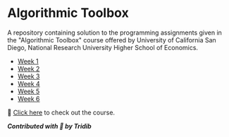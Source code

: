 # Algorithmic Toolbox

A repository containing solution to the programming assignments given in the "Algorithmic Toolbox" course offered by University of California San Diego, National Research University Higher School of Economics.

- [Week 1](https://github.com/tridibsamanta/Algorithmic-Toolbox)
- [Week 2](https://github.com/tridibsamanta/Algorithmic-Toolbox)
- [Week 3](https://github.com/tridibsamanta/Algorithmic-Toolbox)
- [Week 4](https://github.com/tridibsamanta/Algorithmic-Toolbox)
- [Week 5](https://github.com/tridibsamanta/Algorithmic-Toolbox)
- [Week 6](https://github.com/tridibsamanta/Algorithmic-Toolbox)

:link: [Click here](https://www.coursera.org/learn/algorithmic-toolbox) to check out the course.


***Contributed with :blue_heart: by Tridib***
